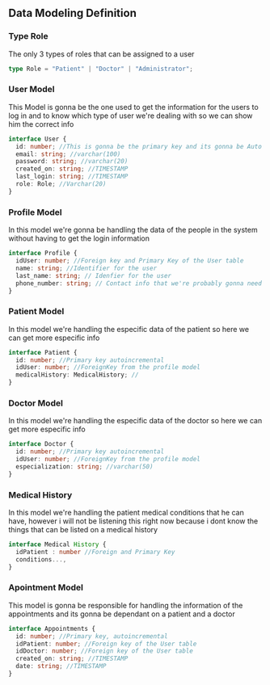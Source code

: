 ## Data Modeling Definition

### Type Role

The only 3 types of roles that can be assigned to a user

```ts
type Role = "Patient" | "Doctor" | "Administrator";
```

### User Model

This Model is gonna be the one used to get the information for the users to log in and to know which type of user we're dealing with so we can show him the correct info

```ts
interface User {
  id: number; //This is gonna be the primary key and its gonna be Auto Incremental
  email: string; //varchar(100)
  password: string; //varchar(20)
  created_on: string; //TIMESTAMP
  last_login: string; //TIMESTAMP
  role: Role; //Varchar(20)
}
```

### Profile Model

In this model we're gonna be handling the data of the people in the system without having to get the login information

```ts
interface Profile {
  idUser: number; //Foreign key and Primary Key of the User table
  name: string; //Identifier for the user
  last_name: string; // Idenfier for the user
  phone_number: string; // Contact info that we're probably gonna need in the system
}
```

### Patient Model

In this model we're handling the especific data of the patient so here we can get more especific info

```ts
interface Patient {
  id: number; //Primary key autoincremental
  idUser: number; //ForeignKey from the profile model
  medicalHistory: MedicalHistory; //
}
```

### Doctor Model

In this model we're handling the especific data of the doctor so here we can get more especific info

```ts
interface Doctor {
  id: number; //Primary key autoincremental
  idUser: number; //ForeignKey from the profile model
  especialization: string; //varchar(50)
}
```

### Medical History

In this model we're handling the patient medical conditions that he can have, however i will not be listening this right now because i dont know the things that can be listed on a medical history

```ts
interface Medical History {
  idPatient : number //Foreign and Primary Key
  conditions...,
}
```

### Apointment Model

This model is gonna be responsible for handling the information of the appointments and its gonna be dependant on a patient and a doctor

```ts
interface Appointments {
  id: number; //Primary key, autoincremental
  idPatient: number; //Foreign key of the User table
  idDoctor: number; //Foreign key of the User table
  created_on: string; //TIMESTAMP
  date: string; //TIMESTAMP
}
```
